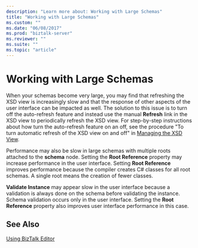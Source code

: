 ```yaml
---
description: "Learn more about: Working with Large Schemas"
title: "Working with Large Schemas"
ms.custom: ""
ms.date: "06/08/2017"
ms.prod: "biztalk-server"
ms.reviewer: ""
ms.suite: ""
ms.topic: "article"
---
```

# Working with Large Schemas
When your schemas become very large, you may find that refreshing the XSD view is increasingly slow and that the response of other aspects of the user interface can be impacted as well. The solution to this issue is to turn off the auto-refresh feature and instead use the manual **Refresh** link in the XSD view to periodically refresh the XSD view. For step-by-step instructions about how turn the auto-refresh feature on an off, see the procedure "To turn automatic refresh of the XSD view on and off" in [Managing the XSD View](../core/how-to-manage-the-xsd-view.md).  
  
 Performance may also be slow in large schemas with multiple roots attached to the **schema** node. Setting the **Root Reference** property may increase performance in the user interface. Setting **Root Reference** improves performance because the compiler creates C# classes for all root schemas. A single root means the creation of fewer classes.  
  
 **Validate Instance** may appear slow in the user interface because a validation is always done on the schema before validating the instance. Schema validation occurs only in the user interface. Setting the **Root Reference** property also improves user interface performance in this case.  
  
## See Also  
 [Using BizTalk Editor](../core/using-biztalk-editor.md)
